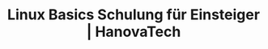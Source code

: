 ---
title: Linux Basics Schulung für Einsteiger | HanovaTech
description: 
weight: 1

course:
  name: Linux Basics
  icon: 🐧
  description_short: Linux und Kommandozeile für Einsteiger
  description_long: "
  Wir zeigen Ihnen, wie Sie die Kommandozeile effektiv nutzen und wie Sie Dateien und Prozesse einfach selbstständig verwalten.
  
  
  Ideal **für alle nicht IT-ler** die regelmäßig mit Linux und der Kommandozeile arbeiten müssen."
  hero_image:
    src: /content/schulungen/linux-terminal.gif
    alt: Linux Terminal
  level:
    rank: Einsteiger
    text: Für Einsteiger geeignet
  duration:
    total: 3
    unit: Tage
    text: in 3 Tagen
  price: 1.200 €

  roadmap:
    heading: Lernen Sie den Umgang mit Linux und der Kommandozeile
    description: Sie sind mit Linux und der Kommandozeile konfrontiert und haben keine Ahnung, wie Sie eigentlich funktioniert? Wir zeigen Ihnen, wie Sie die Kommandozeile effektiv nutzen.
    target_audience: Ideal für alle nicht IT-ler die regelmäßig mit Linux konfrontiert sind oder Kommandozeilen generell verstehen möchten.
    goals: Unser Ziel ist es, dass jeder Teilnehmer die Grundlagen von Linux und der Bash kennt und versteht und selbstständig damit arbeiten kann.
    benefits: Arbeiten Sie selbstbewusster mit der Kommandozeile und seien Sie in der Lage, kleinere Probleme selbstständig zu beheben.

  topics_key:
    - Was ist Linux?
    - Die Kommandozeile
    - Dateiverwaltung
    - Skripts & Prozesse
  topics_all:
    - title: Was ist ein Betriebssystem?
      content: Lorem ipsum dolor sit amet, consetetur sadipscing elitr, sed diam nonumy eirmod tempor invidunt ut labore et dolore magna aliquyam erat, sed diam voluptua. At vero eos et accusam et justo duo dolores et ea rebum. Stet clita kasd gubergren, no sea takimata sanctus est Lorem ipsum dolor sit amet.
    - title: Linux im Alltag
      content: Lorem ipsum dolor sit amet, consetetur sadipscing elitr, sed diam nonumy eirmod tempor invidunt ut labore et dolore magna aliquyam erat, sed diam voluptua. At vero eos et accusam et justo duo dolores et ea rebum. Stet clita kasd gubergren, no sea takimata sanctus est Lorem ipsum dolor sit amet.
    - title: Distributionen
      content: Lorem ipsum dolor sit amet, consetetur sadipscing elitr, sed diam nonumy eirmod tempor invidunt ut labore et dolore magna aliquyam erat, sed diam voluptua. At vero eos et accusam et justo duo dolores et ea rebum. Stet clita kasd gubergren, no sea takimata sanctus est Lorem ipsum dolor sit amet.
    - title: VM Installation
      content: Lorem ipsum dolor sit amet, consetetur sadipscing elitr, sed diam nonumy eirmod tempor invidunt ut labore et dolore magna aliquyam erat, sed diam voluptua. At vero eos et accusam et justo duo dolores et ea rebum. Stet clita kasd gubergren, no sea takimata sanctus est Lorem ipsum dolor sit amet.
    - title: Erste Schritte Kommandozeile
      content: Lorem ipsum dolor sit amet, consetetur sadipscing elitr, sed diam nonumy eirmod tempor invidunt ut labore et dolore magna aliquyam erat, sed diam voluptua. At vero eos et accusam et justo duo dolores et ea rebum. Stet clita kasd gubergren, no sea takimata sanctus est Lorem ipsum dolor sit amet.
    - title: Navigation
      content: 
    - title: Texteditoren
      content: 
    - title: Dateiverwaltung (Kopieren, Verschieben, Löschen usw.)
      content: 
    - title: Hard- und Softlinks (kurz)
      content:
    - title: Ordnerstruktur (FHS)
      content:
    - title: Berechtigungen
      content: 
    - title: Paketverwaltung
      content: 
    - title: Systemctl & Prozesse
      content: 
    - title: Umgebungsvariable (PATH/PS1) (kurz)
      content:
    - title: Scripting
      content:
---